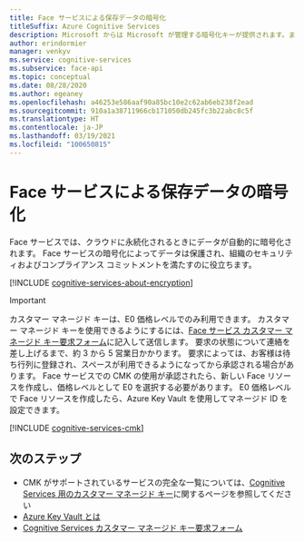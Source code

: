 ```yaml
---
title: Face サービスによる保存データの暗号化
titleSuffix: Azure Cognitive Services
description: Microsoft からは Microsoft が管理する暗号化キーが提供されます。また、カスタマー マネージド キー (CMK) と呼ばれている独自のキーで自分の Cognitive Services サブスクリプションを管理することをお客様に許可します。 この記事では、Face での保存データの暗号化と、CMK を有効化および管理する方法について説明します。
author: erindormier
manager: venkyv
ms.service: cognitive-services
ms.subservice: face-api
ms.topic: conceptual
ms.date: 08/28/2020
ms.author: egeaney
ms.openlocfilehash: a46253e586aaf90a85bc10e2c62ab6eb238f2ead
ms.sourcegitcommit: 910a1a38711966cb171050db245fc3b22abc8c5f
ms.translationtype: HT
ms.contentlocale: ja-JP
ms.lasthandoff: 03/19/2021
ms.locfileid: "100650815"
---
```

# <a name="face-service-encryption-of-data-at-rest"></a>Face サービスによる保存データの暗号化

Face サービスでは、クラウドに永続化されるときにデータが自動的に暗号化されます。 Face サービスの暗号化によってデータは保護され、組織のセキュリティおよびコンプライアンス コミットメントを満たすのに役立ちます。

[!INCLUDE [cognitive-services-about-encryption](../includes/cognitive-services-about-encryption.md)]

> [!IMPORTANT]
> カスタマー マネージド キーは、E0 価格レベルでのみ利用できます。 カスタマー マネージド キーを使用できるようにするには、[Face サービス カスタマー マネージド キー要求フォーム](https://aka.ms/cogsvc-cmk)に記入して送信します。 要求の状態について連絡を差し上げるまで、約 3 から 5 営業日かかります。 要求によっては、お客様は待ち行列に登録され、スペースが利用できるようになってから承認される場合があります。 Face サービスでの CMK の使用が承認されたら、新しい Face リソースを作成し、価格レベルとして E0 を選択する必要があります。 E0 価格レベルで Face リソースを作成したら、Azure Key Vault を使用してマネージド ID を設定できます。

[!INCLUDE [cognitive-services-cmk](../includes/configure-customer-managed-keys.md)]

## <a name="next-steps"></a>次のステップ

* CMK がサポートされているサービスの完全な一覧については、[Cognitive Services 用のカスタマー マネージド キー](../encryption/cognitive-services-encryption-keys-portal.md)に関するページを参照してください
* [Azure Key Vault とは](../../key-vault/general/overview.md)
* [Cognitive Services カスタマー マネージド キー要求フォーム](https://aka.ms/cogsvc-cmk)
